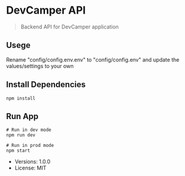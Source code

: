 # DevCamper API

> Backend API for DevCamper application

## Usege

Rename "config/config.env.env" to "config/config.env" and update the values/settings to your own

## Install Dependencies
```
npm install
```

## Run App
```
# Run in dev mode
npm run dev

# Run in prod mode
npm start
```

- Versions: 1.0.0
- License: MIT